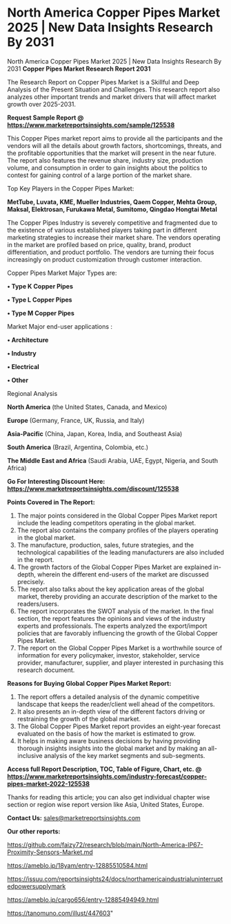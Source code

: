 # North America Copper Pipes Market 2025 | New Data Insights Research By 2031
North America Copper Pipes Market 2025 | New Data Insights Research By 2031
<strong>Copper Pipes Market Research Report 2031</strong>

The Research Report on Copper Pipes Market is a Skillful and Deep Analysis of the Present Situation and Challenges. This research report also analyzes other important trends and market drivers that will affect market growth over 2025-2031.

<strong>Request Sample Report @ <a href=https://www.marketreportsinsights.com/sample/125538>https://www.marketreportsinsights.com/sample/125538</a></strong>

This Copper Pipes market report aims to provide all the participants and the vendors will all the details about growth factors, shortcomings, threats, and the profitable opportunities that the market will present in the near future. The report also features the revenue share, industry size, production volume, and consumption in order to gain insights about the politics to contest for gaining control of a large portion of the market share.

Top Key Players in the Copper Pipes Market:

<strong>MetTube, Luvata, KME, Mueller Industries, Qaem Copper, Mehta Group, Maksal, Elektrosan, Furukawa Metal, Sumitomo, Qingdao Hongtai Metal</strong>

The Copper Pipes Industry is severely competitive and fragmented due to the existence of various established players taking part in different marketing strategies to increase their market share. The vendors operating in the market are profiled based on price, quality, brand, product differentiation, and product portfolio. The vendors are turning their focus increasingly on product customization through customer interaction.

Copper Pipes Market Major Types are:

<strong>• Type K Copper Pipes

• Type L Copper Pipes

• Type M Copper Pipes</strong>

Market Major end-user applications :

<strong>• Architecture

• Industry

• Electrical

• Other</strong>

Regional Analysis

</u><strong><b>North America</b></strong> (the United States, Canada, and Mexico)

<strong><b>Europe </b></strong>(Germany, France, UK, Russia, and Italy)

<strong><b>Asia-Pacific</b></strong> (China, Japan, Korea, India, and Southeast Asia)

<strong><b>South America</b></strong> (Brazil, Argentina, Colombia, etc.)

<strong><b>The Middle East and Africa</b></strong> (Saudi Arabia, UAE, Egypt, Nigeria, and South Africa)

<strong>Go For Interesting Discount Here: <a href=https://www.marketreportsinsights.com/discount/125538>https://www.marketreportsinsights.com/discount/125538</a></strong>

<strong>Points Covered in The Report:</strong>
<ol>
  <li>The major points considered in the Global Copper Pipes Market report include the leading competitors operating in the global market.</li>
  <li>The report also contains the company profiles of the players operating in the global market.</li>
  <li>The manufacture, production, sales, future strategies, and the technological capabilities of the leading manufacturers are also included in the report.</li>
  <li>The growth factors of the Global Copper Pipes Market are explained in-depth, wherein the different end-users of the market are discussed precisely.</li>
  <li>The report also talks about the key application areas of the global market, thereby providing an accurate description of the market to the readers/users.</li>
  <li>The report incorporates the SWOT analysis of the market. In the final section, the report features the opinions and views of the industry experts and professionals. The experts analyzed the export/import policies that are favorably influencing the growth of the Global Copper Pipes Market.</li>
  <li>The report on the Global Copper Pipes Market is a worthwhile source of information for every policymaker, investor, stakeholder, service provider, manufacturer, supplier, and player interested in purchasing this research document.</li>
</ol>
<strong>Reasons for Buying Global Copper Pipes Market Report:</strong>

<ol>
  <li>The report offers a detailed analysis of the dynamic competitive landscape that keeps the reader/client well ahead of the competitors.</li>
  <li>It also presents an in-depth view of the different factors driving or restraining the growth of the global market.</li>
  <li>The Global Copper Pipes Market report provides an eight-year forecast evaluated on the basis of how the market is estimated to grow.</li>
  <li>It helps in making aware business decisions by having providing thorough insights insights into the global market and by making an all-inclusive analysis of the key market segments and sub-segments.</li>
</ol>
<strong>Access full Report Description, TOC, Table of Figure, Chart, etc. @ <a href=https://www.marketreportsinsights.com/industry-forecast/copper-pipes-market-2022-125538>https://www.marketreportsinsights.com/industry-forecast/copper-pipes-market-2022-125538</a></strong>


Thanks for reading this article; you can also get individual chapter wise section or region wise report version like Asia, United States, Europe.

<strong>Contact Us:</strong>
sales@marketreportsinsights.com

<strong>Our other reports:</strong>

<a href=https://github.com/faizy72/research/blob/main/North-America-IP67-Proximity-Sensors-Market.md>https://github.com/faizy72/research/blob/main/North-America-IP67-Proximity-Sensors-Market.md</a>

<a href=https://ameblo.jp/18yam/entry-12885510584.html>https://ameblo.jp/18yam/entry-12885510584.html</a>

<a href=https://issuu.com/reportsinsights24/docs/northamericaindustrialuninterruptedpowersupplymark>https://issuu.com/reportsinsights24/docs/northamericaindustrialuninterruptedpowersupplymark</a>

<a href=https://ameblo.jp/cargo656/entry-12885494949.html>https://ameblo.jp/cargo656/entry-12885494949.html</a>

<a href=https://tanomuno.com/illust/447603>https://tanomuno.com/illust/447603</a>"

